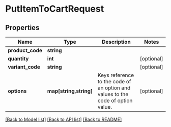 # PutItemToCartRequest

## Properties
Name | Type | Description | Notes
------------ | ------------- | ------------- | -------------
**product_code** | **string** |  | 
**quantity** | **int** |  | [optional] 
**variant_code** | **string** |  | [optional] 
**options** | **map[string,string]** | Keys reference to the code of an option and values to the code of option value. | [optional] 

[[Back to Model list]](../README.md#documentation-for-models) [[Back to API list]](../README.md#documentation-for-api-endpoints) [[Back to README]](../README.md)


